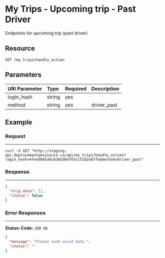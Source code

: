 # My Trips - Upcoming trip - Past Driver

Endpoints for upcoming trip (past driver)

## Resource

```
GET /my_trips/handle_action
```

## Parameters


| URI Parameter | Type   | Required | Description |
|:--------------|:-------|:---------|:------------|
| login_hash    | string | yes      |             |
| method     | string |yes       |driver_past             |

## Example

### Request
***

```curl
curl -X GET "http://staging-api.deplacementpeninsule.ca/api/my_trips/handle_action?login_hash=4fee9065a6c6365ddef03cc5102e67fe&method=driver_past"
```

### Response
***

<!--With Login Hash and Method-->
```json
{
  "trip_data": [],
  "status": false
}
```


### Error Responses
***
**Status-Code:** ```200 OK```

<!--
- No Method entered
- With Method driver_past entered
-->

```json
{
  "message": "Please send valid data.",
  "status": ""
}
```
